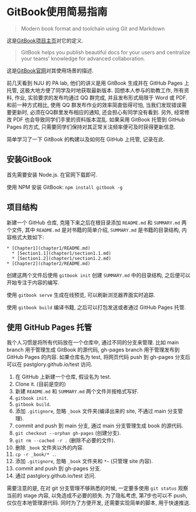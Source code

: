 # GitBook使用简易指南

>Modern book format and toolchain using Git and Markdown

这是[GitBook项目主页](https://github.com/GitbookIO/gitbook)对它的定义.

>GitBook helps you publish beautiful docs for your users and centralize your teams' knowledge for advanced collaboration. 

这是[GitBook官网](https://www.gitbook.com)对其使用场景的描述.

前几天看到 NJU 的 PA lab, 他们的讲义是用 GitBook 生成并在 GitHub Pages 上托管, 这极大地方便了同学及时地获取最新版本. 回想本人参与的助教工作, 所有资料, 作业, 实验要求的发布均通过 QQ 群完成, 并且发布形式局限于 Word 或 PDF. 和前一种方式相比, 使用 QQ 群发布作业的效率简直低得可怕, 当我们发现错误需要更新时, 必须在QQ群里发布相应的通知, 还会担心有同学没有看到. 另外, 经常修改 PDF 也会导致同学们手里的资料版本混乱. 如果采用 GitBook 托管到 GitHub Pages 的方式, 只需要同学们保持对其正常关注频率便可及时获得更新信息.

简单学习了一下 GitBook 的构建以及如何在 GitHub 上托管, 记录在此. 

## 安装GitBook

首先需要安装 Node.js. 在官网下载即可.

使用 NPM 安装 GitBook: `npm install gitbook -g`

## 项目结构

新建一个 GitHub 仓库, 克隆下来之后在根目录添加 `README.md` 和 `SUMMARY.md` 两个文件, 其中 `README.md` 是对书籍的简单介绍, `SUMMARY.md` 是书籍的目录结构, 内容格式大致如下:

```
* [Chapter1](chapter1/README.md)
  * [Section1.1](chapter1/section1.1.md)
  * [Section1.2](chapter1/section1.2.md)
* [Chapter2](chapter2/README.md)
```

创建这两个文件后使用 `gitbook init` 创建 `SUMMARY.md` 中的目录结构, 之后便可以开始专注于内容的编写.

使用 `gitbook serve` 生成在线预览, 可以刷新浏览器界面实时追踪.

使用 `gitbook build` 编译书籍, 之后可以打包发送或者通过 GitHub Pages 托管.

## 使用 GitHub Pages 托管

我个人习惯是将所有代码放在一个仓库中, 通过不同的分支来管理. 比如 main branch 用于管理生成 GitBook 的源代码, gh-pages branch 用于管理发布到 GitHub Pages 的内容. 如果仓库名为 test, 将网页代码 push 到 gh-pages 分支后可以在 pastglory.github.io/test 访问.

1. 在 GitHub 上新建一个仓库, 假设名为 test.
2. Clone it. (目前是空的)
3. 新建 `README.md` 和 `SUMMARY.md` 两个文件并按格式写好.
4. `gitbook init`.
5. `gitbook build`.
6. 添加 `.gitignore`, 忽略 `_book` 文件夹(编译出来的 site, 不通过 main 分支管理).
7. commit and push 到 main 分支, 通过 main 分支管理生成 book 的源代码.
8. `git checkout --orphan gh-pages` (创建分支).
9. `git rm --cached -r .` (删除不必要的文件).
10. 删除 `_book` 文件夹以外的内容.
11. `cp -r _book/* .`.
12. 添加 `.gitignore`, 忽略 `_book` 文件夹和 `*~` (只管理 site 内容).
13. commit and push 到 gh-pages 分支.
14. 通过 pastglory.github.io/test 访问.

需要注意的是, 在对 git 分支管理不够熟悉的时候, 一定要多使用 `git status` 观察当前的 stage 内容, 以免造成不必要的损失. 为了隐私考虑, 第7步也可以不 push, 仅仅在本地管理源代码. 
同时为了方便开发, 还需要实现简单的脚本, 用于快速推送.